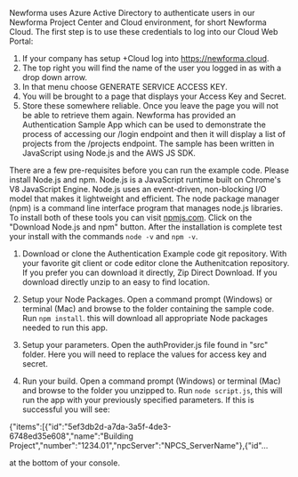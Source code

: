 Newforma uses Azure Active Directory to authenticate users in our Newforma Project Center and Cloud environment, for short Newforma Cloud. The first step is to use these credentials to log into our Cloud Web Portal:

1. If your company has setup +Cloud log into https://newforma.cloud.
2. The top right you will find the name of the user you logged in as with a drop down arrow.
3. In that menu choose GENERATE SERVICE ACCESS KEY.
4. You will be brought to a page that displays your Access Key and Secret.
5. Store these somewhere reliable. Once you leave the page you will not be able to retrieve them again.
Newforma has provided an Authentication Sample App which can be used to demonstrate the process of accessing our /login endpoint and then it will display a list of projects from the /projects endpoint. The sample has been written in JavaScript using Node.js and the AWS JS SDK.

There are a few pre-requisites before you can run the example code. Please install Node.js and npm. Node.js is a JavaScript runtime built on Chrome's V8 JavaScript Engine. Node.js uses an event-driven, non-blocking I/O model that makes it lightweight and efficient. The node package manager (npm) is a command line interface program that manages node.js libraries. 
To install both of these tools you can visit [npmjs.com](https://www.npmjs.com). Click on the "Download Node.js and npm" button. After the installation is complete test your install with the commands `node -v` and `npm -v`.

1. Download or clone the Authentication Example code git repository.
With your favorite git client or code editor clone the Authenitcation repository. If you prefer you can download it directly, Zip Direct Download. If you download directly unzip to an easy to find location.

2. Setup your Node Packages.
Open a command prompt (Windows) or terminal (Mac) and browse to the folder containing the sample code. Run `npm install`. this will download all appropriate Node packages needed to run this app.

3. Setup your parameters.
Open the authProvider.js file found in "src" folder. Here you will need to replace the values for access key and secret.

4. Run your build.
Open a command prompt (Windows) or terminal (Mac) and browse to the folder you unzipped to. Run `node script.js`, this will run the app with your previously specified parameters. If this is successful you will see: 

{"items":[{"id":"5ef3db2d-a7da-3a5f-4de3-6748ed35e608","name":"Building Project","number":"1234.01","npcServer":"NPCS_ServerName"},{"id"...

at the bottom of your console.
